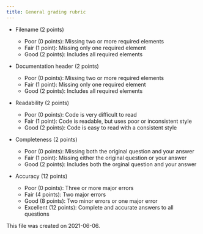 ```yaml
---
title: General grading rubric
---
```


+ Filename (2 points)
  + Poor (0 points): Missing two or more required elements
  + Fair (1 point): Missing only one required element
  + Good (2 points): Includes all required elements
  
+ Documentation header (2 points)
  + Poor (0 points): Missing two or more required elements
  + Fair (1 point): Missing only one required element
  + Good (2 points): Includes all required elements

+ Readability (2 points)
  + Poor (0 points): Code is very difficult to read
  + Fair (1 point): Code is readable, but uses poor or inconsistent style
  + Good (2 points): Code is easy to read with a consistent style

+ Completeness (2 points)
  + Poor (0 points): Missing both the original question and your answer
  + Fair (1 point): Missing either the original question or your answer
  + Good (2 points): Includes both the orginal question and your answer
  
+ Accuracy (12 points)
  + Poor (0 points): Three or more major errors
  + Fair (4 points): Two major errors
  + Good (8 points): Two minor errors or one major error
  + Excellent (12 points): Complete and accurate answers to all questions

This file was created on 2021-06-06.
